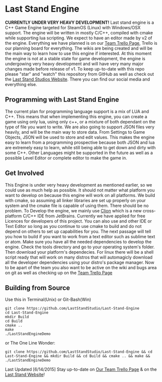 # Last Stand Engine

**CURRENTLY UNDER VERY HEAVY DEVELOPMENT!** Last stand engine is a C++ Game Engine targeted for SteamOS (Linux) with Windows/OSX support. The engine will be written in mostly C/C++, compiled with cmake while supporting lua scripting. We expect to have an editor made by v2 of the engine. Everything we have planned is on our [Team Trello Page](https://trello.com/b/t2C62QjU/laststandengine-c), Trello is our planning board for everything. The wikis are being created and will be the main way to learn how to use this engine if interested. At this moment the engine is not at a stable state for game development, the engine is undergowing very heavy development and will have very many major changes made before release of v1. To keep up-to-date with this repo please "star" and "watch" this repository from GitHub as well as check out the [Last Stand Studios Website](http://laststandstudio.com). There you can find our social media and everything else.

## Programming with Last Stand Engine
The current plan for programming language support is a mix of LUA and C++. This means that when implementing this engine, you can create a game using only lua, using only c++, or a mixture of both dependant on the type of file you want to write. We are also going to support JSON files very heavily, and will be the main way to store data. From Settings to Game Objects, JSON will be used to store and edit values. This makes the engine easy to learn from a programming prospective because both JSON and lua are extremely easy to learn, while still being able to get down and dirty with some C++. Other Languages might be supported in the future as well as a possible Level Editor or complete editor to make the game in.

## Get Involved
This Engine is under very heavy development as mentioned earlier, so we could use as much help as possible. It should not matter what platform you want to develop on because this engine will work on all platforms. We build with cmake, so assuming all linker libraries are set up properly on your system and the cmake file is capable of using them. There should be no problem. To Develop the engine, we mainly use [Clion](https://www.jetbrains.com/clion/) which is a new cross-platform C/C++ IDE from JetBrains. Currently we have applied for free Licences for developers of this project. You can also use and other IDE or Text Editor so long as you continue to use cmake to build and do not depend on others to set up capabilities for you. The next passage will tell you how to build if you want to work from a text editor such as sublime text or atom. Make sure you have all the needed dependencies to develop the engine. Check the tools directory and go to your operating system's folder. Then download your platform's dependecies. For linux there will be a shell script ready that will work on many distros that will automagicly download all the developer dependencies using your distro's package manager. Now to be apart of the team you also want to be active on the wiki and bugs area on git as well as checking up on the [Team Trello Page](https://trello.com/b/t2C62QjU/laststandengine-c)

## Building from Source
Use this in Terminal(Unix) or Git-Bash(Win)
```
git clone https://github.com/LastStandStudio/Last-Stand-Engine
cd Last-Stand-Engine
mkdir Build
cd Build
cmake ..
make
./LastStandEngineDemo
```

or The One Line Wonder:

```
git clone https://github.com/LastStandStudio/Last-Stand-Engine && cd Last-Stand-Engine && mkdir Build && cd Build && cmake .. && make && ./LastStandEngineDemo
```
 
Last Updated [6/14/2015] Stay up-to-date on [Our Team Trello Page](https://trello.com/b/t2C62QjU/laststandengine-c) & on the [Last Stand Website](http://laststandstudio.com)!
